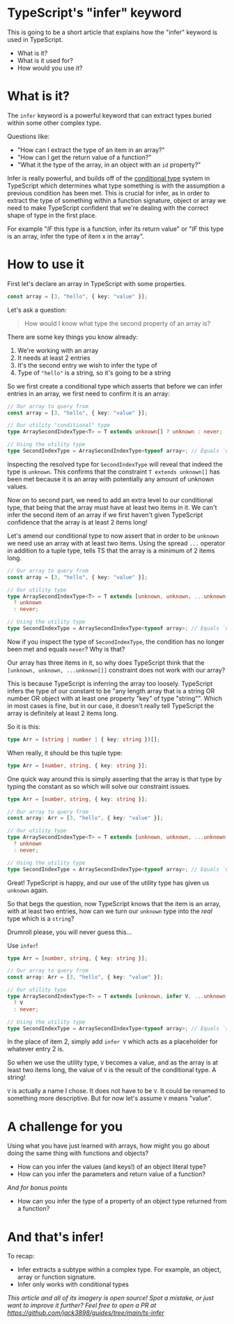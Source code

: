# TypeScript's "infer" keyword

This is going to be a short article that explains how the "infer" keyword is used in TypeScript.

- What is it?
- What is it used for?
- How would you use it?

# What is it?

The `infer` keyword is a powerful keyword that can extract types buried within some other complex type.

Questions like:

- "How can I extract the type of an item in an array?"
- "How can I get the return value of a function?"
- "What it the type of the array, in an object with an `id` property?"

Infer is really powerful, and builds off of the [conditional type](https://www.typescriptlang.org/docs/handbook/2/conditional-types.html) system in TypeScript which determines what type something is with the assumption a previous condition has been met. This is crucial for infer, as in order to extract the type of something within a function signature, object or array we need to make TypeScript confident that we're dealing with the correct shape of type in the first place.

For example "_IF_ this type is a function, infer its return value" or "_IF_ this type is an array, infer the type of item x in the array".

# How to use it

First let's declare an array in TypeScript with some properties.

```ts
const array = [3, "hello", { key: "value" }];
```

Let's ask a question:

> How would I know what type the second property of an array is?

There are some key things you know already:

1. We're working with an array
2. It needs at least 2 entries
3. It's the second entry we wish to infer the type of
4. Type of `"hello"` is a string, so it's going to be a string

So we first create a conditional type which asserts that before we can infer entries in an array, we first need to confirm it is an array:

```ts
// Our array to query from
const array = [3, "hello", { key: "value" }];

// Our utility "conditional" type
type ArraySecondIndexType<T> = T extends unknown[] ? unknown : never;

// Using the utility type
type SecondIndexType = ArraySecondIndexType<typeof array>; // Equals `unknown`
```

Inspecting the resolved type for `SecondIndexType` will reveal that indeed the type is `unknown`. This confirms that the constraint `T extends unknown[]` has been met because it is an array with potentially any amount of unknown values.

Now on to second part, we need to add an extra level to our conditional type, that being that the array must have at least two items in it. We can't infer the second item of an array if we first haven't given TypeScript confidence that the array is at least 2 items long!

Let's amend our conditional type to now assert that in order to be `unknown` we need use an array with at least two items. Using the spread `...` operator in addition to a tuple type, tells TS that the array is a minimum of 2 items long.

```ts
// Our array to query from
const array = [3, "hello", { key: "value" }];

// Our utility type
type ArraySecondIndexType<T> = T extends [unknown, unknown, ...unknown[]]
  ? unknown
  : never;

// Using the utility type
type SecondIndexType = ArraySecondIndexType<typeof array>; // Equals `never`??
```

Now if you inspect the type of `SecondIndexType`, the condition has no longer been met and equals `never`? Why is that?

Our array has three items in it, so why does TypeScript think that the `[unknown, unknown, ...unknown[]]` constraint does not work with our array?

This is because TypeScript is inferring the array too loosely. TypeScript infers the type of our constant to be "any length array that is a string OR number OR object with at least one property "key" of type "string"". Which in most cases is fine, but in our case, it doesn't really tell TypeScript the array is definitely at least 2 items long.

So it is this:

```ts
type Arr = (string | number | { key: string })[];
```

When really, it should be this tuple type:

```ts
type Arr = [number, string, { key: string }];
```

One quick way around this is simply asserting that the array is that type by typing the constant as so which will solve our constraint issues.

```ts
type Arr = [number, string, { key: string }];

// Our array to query from
const array: Arr = [3, "hello", { key: "value" }];

// Our utility type
type ArraySecondIndexType<T> = T extends [unknown, unknown, ...unknown[]]
  ? unknown
  : never;

// Using the utility type
type SecondIndexType = ArraySecondIndexType<typeof array>; // Equals `unknown` again!
```

Great! TypeScript is happy, and our use of the utility type has given us `unknown` again.

So that begs the question, now TypeScript knows that the item is an array, with at least two entries, how can we turn our `unknown` type into the _real_ type which is a `string`?

Drumroll please, you will never guess this...

Use `infer`!

```ts
type Arr = [number, string, { key: string }];

// Our array to query from
const array: Arr = [3, "hello", { key: "value" }];

// Our utility type
type ArraySecondIndexType<T> = T extends [unknown, infer V, ...unknown[]]
  ? V
  : never;

// Using the utility type
type SecondIndexType = ArraySecondIndexType<typeof array>; // Equals `string`!
```

In the place of item 2, simply add `infer V` which acts as a placeholder for whatever entry 2 is.

So when we use the utility type, `V` becomes a value, and as the array is at least two items long, the value of `V` is the result of the conditional type. A string!

`V` is actually a name I chose. It does not have to be `V`. It could be renamed to something more descriptive. But for now let's assume `V` means "value".

# A challenge for you

Using what you have just learned with arrays, how might you go about doing the same thing with functions and objects?

- How can you infer the values (and keys!) of an object literal type?
- How can you infer the parameters and return value of a function?

_And for bonus points_

- How can you infer the type of a property of an object type returned from a function?

# And that's infer!

To recap:

- Infer extracts a subtype within a complex type. For example, an object, array or function signature.
- Infer only works with conditional types

_This article and all of its imagery is open source! Spot a mistake, or just want to improve it further? Feel free to open a PR at https://github.com/jack3898/guides/tree/main/ts-infer_
